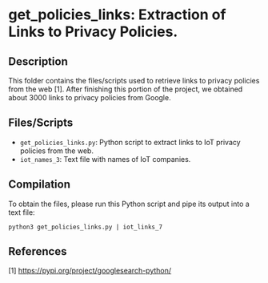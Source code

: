 # get_policies_links: Extraction of Links to Privacy Policies.

## Description

This folder contains the files/scripts used to retrieve links to privacy policies from the web [1]. After finishing this portion of
the project, we obtained about 3000 links to privacy policies from Google.

## Files/Scripts

* `get_policies_links.py`: Python script to extract links to IoT privacy policies from the web.
* `iot_names_3`: Text file with names of IoT companies. 

## Compilation

To obtain the files, please run this Python script and pipe its output into a text file:

    python3 get_policies_links.py | iot_links_7

## References

[1] https://pypi.org/project/googlesearch-python/
